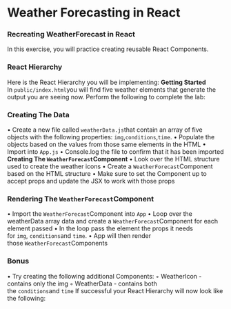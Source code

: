 # Weather Forecasting in React

### ****Recreating WeatherForecast in React****

In this exercise, you will practice creating reusable React Components.

### **React Hierarchy**

Here is the React Hierarchy you will be implementing:
**Getting Started**
In `public/index.html`you will find five weather elements that generate the output you are seeing now.
Perform the following to complete the lab:

### **Creating The Data**

• Create a new file called `weatherData.js`that contain an array of five objects with the following properties: `img`,`conditions`,`time`.
• Populate the objects based on the values from those same elements in the HTML
• Import into `App.js`
• Console.log the file to confirm that it has been imported
**Creating The `WeatherForecast`Component**
• Look over the HTML structure used to create the weather icons
• Create a `WeatherForecast`Component based on the HTML structure
• Make sure to set the Component up to accept props and update the JSX to work with those props

### **Rendering The `WeatherForecast`Component**

• Import the `WeatherForecast`Component into `App`
• Loop over the weatherData array data and create a `WeatherForecast`Component for each element passed
• In the loop pass the element the props it needs for `img`, `conditions`and `time`.
• App will then render those `WeatherForecast`Components

### **Bonus**

• Try creating the following additional Components:
    ◦ WeatherIcon - contains only the img
    ◦ WeatherData - contains both the `conditions`and `time`
If successful your React Hierarchy will now look like the following:
